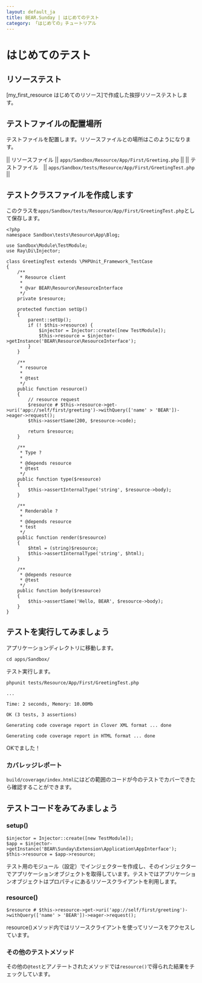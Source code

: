 ```yaml
---
layout: default_ja
title: BEAR.Sunday | はじめてのテスト
category: 「はじめての」チュートリアル
---
```


# はじめてのテスト

## リソーステスト 

[my_first_resource はじめてのリソース]で作成した挨拶リソーステストします。

## テストファイルの配置場所 

テストファイルを配置します。リソースファイルとの場所はこのようになります。

|| リソースファイル || `apps/Sandbox/Resource/App/First/Greeting.php` ||
|| テストファイル　|| `apps/Sandbox/tests/Resource/App/First/GreetingTest.php` ||

## テストクラスファイルを作成します 

このクラスを`apps/Sandbox/tests/Resource/App/First/GreetingTest.php`として保存します。

```
<?php
namespace Sandbox\tests\Resource\App\Blog;

use Sandbox\Module\TestModule;
use Ray\Di\Injector;

class GreetingTest extends \PHPUnit_Framework_TestCase
{
    /**
     * Resource client
     *
     * @var BEAR\Resource\ResourceInterface
     */
    private $resource;

    protected function setUp()
    {
        parent::setUp();
        if (! $this->resource) {
            $injector = Injector::create([new TestModule]);
            $this->resource = $injector->getInstance('BEAR\Resource\ResourceInterface');
        }
    }

    /**
     * resource
     *
     * @test
     */
    public function resource()
    {
        // resource request
        $resource # $this->resource->get->uri('app://self/first/greeting')->withQuery(['name' > 'BEAR'])->eager->request();
        $this->assertSame(200, $resource->code);

        return $resource;
    }

    /**
     * Type ?
     *
     * @depends resource
     * @test
     */
    public function type($resource)
    {
        $this->assertInternalType('string', $resource->body);
    }

    /**
     * Renderable ?
     *
     * @depends resource
     * test
     */
    public function render($resource)
    {
        $html = (string)$resource;
        $this->assertInternalType('string', $html);
    }

    /**
     * @depends resource
     * @test
     */
    public function body($resource)
    {
        $this->assertSame('Hello, BEAR', $resource->body);
    }
}
```

## テストを実行してみましょう　

アプリケーションディレクトリに移動します。

```
cd apps/Sandbox/
```

テスト実行します。
```
phpunit tests/Resource/App/First/GreetingTest.php
```

```
...

Time: 2 seconds, Memory: 10.00Mb

OK (3 tests, 3 assertions)

Generating code coverage report in Clover XML format ... done

Generating code coverage report in HTML format ... done
```
OKでました！

### カバレッジレポート 

`build/coverage/index.html`にはどの範囲のコードが今のテストでカバーできたら確認することができます。

## テストコードをみてみましょう 

### setup() 
```
$injector = Injector::create([new TestModule]);
$app = $injector->getInstance('BEAR\Sunday\Extension\Application\AppInterface');
$this->resource = $app->resource;
```

テスト用のモジュール（設定）でインジェクターを作成し、そのインジェクターでアプリケーションオブジェクトを取得しています。テストではアプリケーションオブジェクトはプロパティにあるリソースクライアントを利用します。


### resource() 
```
$resource # $this->resource->get->uri('app://self/first/greeting')->withQuery(['name' > 'BEAR'])->eager->request();

```
resource()メソッド内ではリソースクライアントを使ってリソースをアクセスしています。

### その他のテストメソッド 
その他の`@test`とアノテートされたメソッドでは`resource()`で得られた結果をチェックしています。